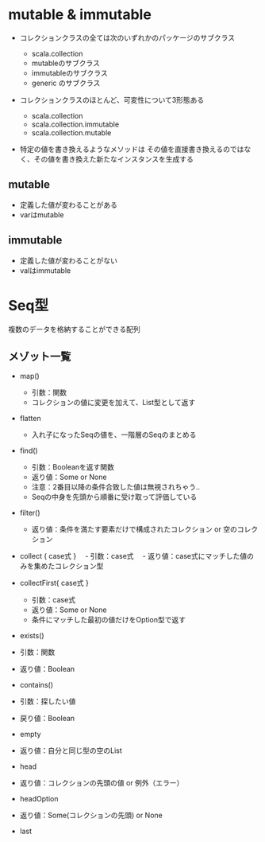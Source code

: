 # mutable & immutable
- コレクションクラスの全ては次のいずれかのパッケージのサブクラス
  - scala.collection
  - mutableのサブクラス
  - immutableのサブクラス
  - generic のサブクラス

- コレクションクラスのほとんど、可変性について3形態ある　
  - scala.collection
  - scala.collection.immutable 
  - scala.collection.mutable 
- 特定の値を書き換えるようなメソッドは その値を直接書き換えるのではなく、その値を書き換えた新たなインスタンスを生成する


## mutable
- 定義した値が変わることがある
- varはmutable


## immutable
- 定義した値が変わることがない
- valはimmutable


# Seq型
複数のデータを格納することができる配列


## メゾット一覧
- map()
  - 引数：関数
  - コレクションの値に変更を加えて、List型として返す

- flatten
  - 入れ子になったSeqの値を、一階層のSeqのまとめる

- find()
  - 引数：Booleanを返す関数
  - 返り値：Some or None
  - 注意：2番目以降の条件合致した値は無視されちゃう..
  - Seqの中身を先頭から順番に受け取って評価している

- filter()
  - 返り値：条件を満たす要素だけで構成されたコレクション or 空のコレクション

- collect { case式 }
　- 引数：case式
　- 返り値：case式にマッチした値のみを集めたコレクション型

- collectFirst{ case式 }
  - 引数：case式
  - 返り値：Some or None
  - 条件にマッチした最初の値だけをOption型で返す

- exists()
 - 引数：関数
 - 返り値：Boolean

- contains()
 - 引数：探したい値
 - 戻り値：Boolean

- empty
 - 返り値：自分と同じ型の空のList

- head
 - 返り値：コレクションの先頭の値 or 例外（エラー）

- headOption
 - 返り値：Some(コレクションの先頭) or None

- last 
